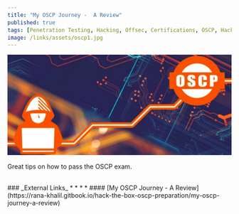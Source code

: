 ```yaml
---
title: "My OSCP Journey -  A Review"
published: true
tags: [Penetration Testing, Hacking, Offsec, Certifications, OSCP, Hack the Box]
image: /links/assets/oscp1.jpg
---
```


![](/links/assets/oscp1.jpg)

Great tips on how to pass the OSCP exam.

<br>
### _External Links_
* * *
* #### [My OSCP Journey - A Review](https://rana-khalil.gitbook.io/hack-the-box-oscp-preparation/my-oscp-journey-a-review)
